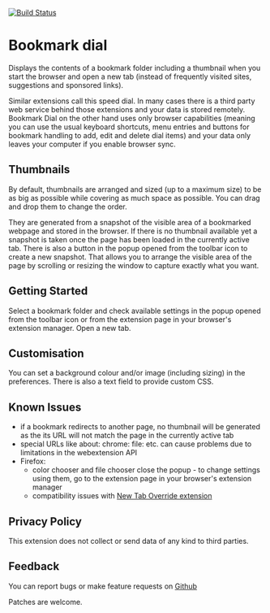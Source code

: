 [![Build Status](https://github.com/sblask/webextension-bookmark-dial/actions/workflows/build.yml/badge.svg)](https://github.com/sblask/webextension-bookmark-dial/actions/workflows/build.yml)

Bookmark dial
=============

Displays the contents of a bookmark folder including a thumbnail when you start
the browser and open a new tab (instead of frequently visited sites,
suggestions and sponsored links).

Similar extensions call this speed dial. In many cases there is a third party
web service behind those extensions and your data is stored remotely. Bookmark
Dial on the other hand uses only browser capabilities (meaning you can use the
usual keyboard shortcuts, menu entries and buttons for bookmark handling to
add, edit and delete dial items) and your data only leaves your computer if you
enable browser sync.

Thumbnails
----------

By default, thumbnails are arranged and sized (up to a maximum size) to be as
big as possible while covering as much space as possible. You can drag and drop
them to change the order.

They are generated from a snapshot of the visible area of a bookmarked webpage
and stored in the browser. If there is no thumbnail available yet a snapshot is
taken once the page has been loaded in the currently active tab. There is also
a button in the popup opened from the toolbar icon to create a new snapshot.
That allows you to arrange the visible area of the page by scrolling or
resizing the window to capture exactly what you want.

Getting Started
---------------

Select a bookmark folder and check available settings in the popup opened
from the toolbar icon or from the extension page in your browser's extension
manager. Open a new tab.

Customisation
-------------

You can set a background colour and/or image (including sizing) in the
preferences. There is also a text field to provide custom CSS.

Known Issues
------------

- if a bookmark redirects to another page, no thumbnail will be generated as
  the its URL will not match the page in the currently active tab
- special URLs like about: chrome: file: etc. can cause problems due to
  limitations in the webextension API
- Firefox:
  - color chooser and file chooser close the popup - to change settings using
    them, go to the extension page in your browser's extension manager
  - compatibility issues with [New Tab Override
    extension](https://addons.mozilla.org/en-US/firefox/addon/new-tab-override/)

Privacy Policy
--------------

This extension does not collect or send data of any kind to third parties.

Feedback
--------

You can report bugs or make feature requests on
[Github](https://github.com/sblask/webextension-bookmark-dial)

Patches are welcome.
